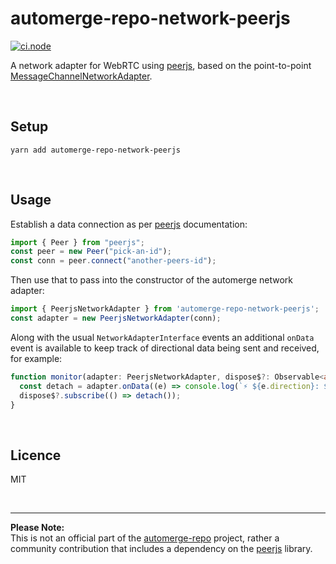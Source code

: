 # automerge-repo-network-peerjs
[![ci.node](https://github.com/philcockfield/automerge-repo-network-peerjs/actions/workflows/ci.node.yml/badge.svg)](https://github.com/philcockfield/automerge-repo-network-peerjs/actions/workflows/ci.node.yml) 

A network adapter for WebRTC using [peerjs](https://github.com/peers/peerjs), based on the point-to-point [MessageChannelNetworkAdapter](https://github.com/automerge/automerge-repo/blob/main/packages/automerge-repo-network-messagechannel/src/index.ts).


<p>&nbsp;</p>


## Setup
```
yarn add automerge-repo-network-peerjs
```

<p>&nbsp;</p>

## Usage

Establish a data connection as per [peerjs](https://github.com/peers/peerjs#data-connections) documentation:

```ts
import { Peer } from "peerjs";
const peer = new Peer("pick-an-id");
const conn = peer.connect("another-peers-id");
```

Then use that to pass into the constructor of the automerge network adapter:

```ts
import { PeerjsNetworkAdapter } from 'automerge-repo-network-peerjs';
const adapter = new PeerjsNetworkAdapter(conn);
```

Along with the usual `NetworkAdapterInterface` events an additional `onData` event is available
to keep track of directional data being sent and received, for example:

```ts
function monitor(adapter: PeerjsNetworkAdapter, dispose$?: Observable<any>) {
  const detach = adapter.onData((e) => console.log(`⚡️ ${e.direction}: ${e.bytes} bytes`));
  dispose$?.subscribe(() => detach());
}

```

<p>&nbsp;</p>


## Licence
MIT

<p>&nbsp;</p>

---
**Please Note:**  
This is not an official part of the [automerge-repo](https://github.com/automerge/automerge-repo) project, rather a community contribution that includes a dependency on the [peerjs](https://github.com/peers/peerjs) library.
